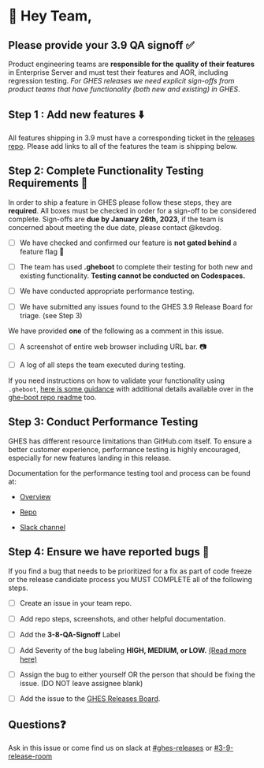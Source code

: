 # 👋 Hey Team,


## Please provide your 3.9 QA signoff ✅ 

Product engineering teams are **responsible for the quality of their features** in Enterprise Server and must test their features and AOR, including regression testing. _For GHES releases we need explicit sign-offs from product teams that have functionality (both new and existing) in GHES_.


## Step 1 : Add new features ⬇️

All features shipping in 3.9 must have a corresponding ticket in the [releases repo](https://github.com/github/releases/issues). Please add links to all of the features the team is shipping below.  


## Step 2: Complete Functionality Testing Requirements 🧪 

In order to ship a feature in GHES please follow these steps, they are **required**. All boxes must be checked in order for a sign-off to be considered complete. Sign-offs are **due by January 26th, 2023**, if the team is concerned about meeting the due date, please contact @kevdog.

- [ ] We have checked and confirmed our feature is **not gated behind** a feature flag 🏴 

- [ ] The team has used **.gheboot** to complete their testing for both new and existing functionality. **Testing cannot be conducted on Codespaces.**

- [ ] We have conducted appropriate performance testing.

- [ ] We have submitted any issues found to the GHES 3.9 Release Board for triage. (see Step 3)

We have provided **one** of the following as a comment in this issue. 

- [  ] A screenshot of entire web browser including URL bar. 📷 

- [  ] A log of all steps the team executed during testing. 

If you need instructions on how to validate your functionality using `.gheboot`, [here is some guidance](https://github.com/github/ghes/blob/main/docs/testing/testing-functionality-on-a-ghes-test-instance.md) with additional details available over in the [ghe-boot repo readme](https://github.com/github/ghe-boot#readme) too.


## Step 3: Conduct Performance Testing

GHES has different resource limitations than GitHub.com itself. To ensure a better customer experience, performance testing is highly encouraged, especially for new features landing in this release. 

Documentation for the performance testing tool and process can be found at:

- [Overview](https://docs.google.com/presentation/d/1T8o85Va9Ro6WzZjWEol_V6xBxFkxAbqn-X_lIBPY1f4/edit#slide=id.g16a881a5466_0_2756)

- [Repo]([https://github.com/github/github-load-test](https://github.com/github/github-load-test))

- [Slack channel](https://github.slack.com/archives/C5QEB8UAG)


## Step 4: Ensure we have reported bugs 🐞 

If you find a bug that needs to be prioritized for a fix as part of code freeze or the release candidate process you MUST COMPLETE all of the following steps.

- [ ] Create an issue in your team repo.

- [ ] Add repo steps, screenshots, and other helpful documentation.

- [ ] Add the **3-8-QA-Signoff** Label

- [ ] Add Severity of the bug labeling **HIGH, MEDIUM, or LOW.** [(Read more here)](https://gist.github.com/i-marsh/d83d4a66679de8a03eaf24a6f67c7856#file-devseverityghes-md)

- [ ] Assign the bug to either yourself OR the person that should be fixing the issue. (DO NOT leave assignee blank)

- [ ] Add the issue to the [GHES Releases Board](https://github.com/orgs/github/projects/5869/views/15).


## Questions❓  

Ask in this issue or come find us on slack at [#ghes-releases](https://github.slack.com/archives/C0FN5LSLR) or [#3-9-release-room](https://github.slack.com/archives/C04TRDWGKQA)